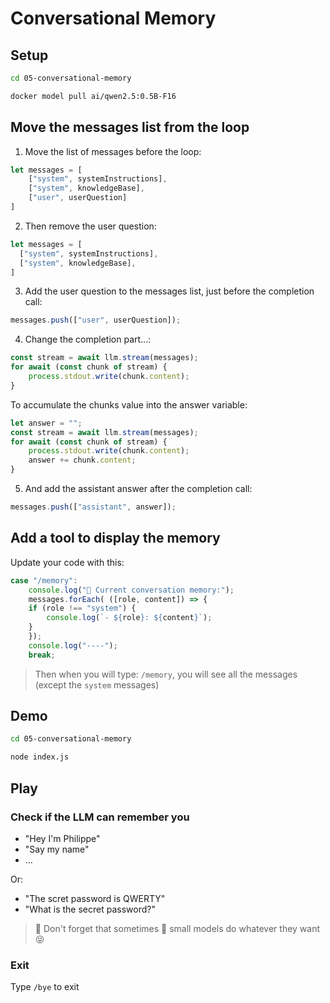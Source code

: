 # Conversational Memory

## Setup

```bash 
cd 05-conversational-memory
```

```bash 
docker model pull ai/qwen2.5:0.5B-F16
```

## Move the messages list from the loop

1. Move the list of messages before the loop:
```javascript
let messages = [
    ["system", systemInstructions],
    ["system", knowledgeBase],          
    ["user", userQuestion]
]
```

2. Then remove the user question:
```javascript
let messages = [
  ["system", systemInstructions],
  ["system", knowledgeBase],
]
```

3. Add the user question to the messages list, just before the completion call:
```javascript
messages.push(["user", userQuestion]);
```

4. Change the completion part...:
```javascript
const stream = await llm.stream(messages);
for await (const chunk of stream) {
    process.stdout.write(chunk.content);
}
```

To accumulate the chunks value into the answer variable:
```javascript
let answer = "";
const stream = await llm.stream(messages);
for await (const chunk of stream) {
    process.stdout.write(chunk.content);
    answer += chunk.content;
}
```

5. And add the assistant answer after the completion call:
```javascript
messages.push(["assistant", answer]);
```

## Add a tool to display the memory

Update your code with this:
```javascript
case "/memory":
    console.log("🧠 Current conversation memory:");
    messages.forEach( ([role, content]) => {
    if (role !== "system") {
        console.log(`- ${role}: ${content}`);
    }
    });
    console.log("----");
    break;
```
> Then when you will type: `/memory`, you will see all the messages (except the `system` messages)


## Demo

```bash 
cd 05-conversational-memory
```

```bash 
node index.js
```

## Play

### Check if the LLM can remember you
- "Hey I'm Philippe"
- "Say my name"
- ...

Or:
- "The scret password is QWERTY"
- "What is the secret password?"

> 👋 Don't forget that sometimes 🐣 small models do whatever they want 😝

### Exit

Type `/bye` to exit
